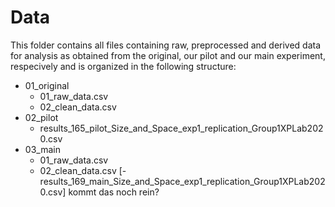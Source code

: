 # Data
This folder contains all files containing raw, preprocessed and derived data for analysis as obtained from the original, our pilot and our main experiment, respecively and is organized in the following structure:
- 01_original
    - 01_raw_data.csv
    - 02_clean_data.csv
- 02_pilot
    - results_165_pilot_Size_and_Space_exp1_replication_Group1XPLab2020.csv
- 03_main
    - 01_raw_data.csv
    - 02_clean_data.csv
    [- results_169_main_Size_and_Space_exp1_replication_Group1XPLab2020.csv] kommt das noch rein?
